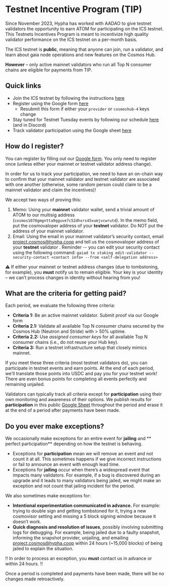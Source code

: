 # Testnet Incentive Program (TIP)

Since November 2023, Hypha has worked with AADAO to give testnet validators the opportunity to earn ATOM for participating on the ICS testnet. This Testnets Incentives Program is meant to incentivize high quality validator performance on the ICS testnet on a per-month basis.

The ICS testnet is **public**, meaning that anyone can join, run a validator, and learn about gaia node operations and new features on the Cosmos Hub. 

**However** – only active mainnet validators who run all Top N consumer chains are eligible for payments from TIP. 


## Quick links
* Join the ICS testnet by following the instructions [here](VALIDATOR_JOINING_GUIDE.md)
* Register using the Google form [here](https://docs.google.com/forms/d/e/1FAIpQLSeXlXu89uyAgsfck0wpjtUVqaXWRzyJQwLMM-9dlJk9WIH3Zg/viewform)
  * Resubmit this form if either your `provider` or `cosmoshub-4` keys change
* Stay tuned for Testnet Tuesday events by following our schedule [here](SCHEDULE.md) (and in Discord)
* Track validator participation using the Google sheet [here](https://docs.google.com/spreadsheets/d/1CR-gtLgHUXvP2Ww8KFqnOej7ma_GwDjNt8IhdTXbGGw/edit?gid=1605434271#gid=1605434271)


## How do I register?

You can register by filling out our [Google form](https://forms.gle/G6VB3uc1KUa54ht39). You only need to register once (unless either your mainnet or testnet validator address change).

In order for us to track your participation, we need to have an on-chain way to confirm that your mainnet validator and testnet validator are associated with one another (otherwise, some random person could claim to be a mainnet validator and claim the incentives)!

We accept two ways of proving this:

1. Memo: Using your **mainnet** validator wallet, send a trivial amount of ATOM to our multisig address (`cosmos1078gmgntta9qguve7c52dhxrs45xumjvcwrutd`). In the memo field, put the cosmovaloper address of your **testnet** validator. Do NOT put the address of your mainnet validator.
2. Email: Using the email in your mainnet validator’s security contact, email [project.cosmos@hypha.coop](mailto:project.cosmos@hypha.coop) and tell us the cosmovaloper address of your **testnet** validator . Reminder -- you can edit your security contact using the following command: `gaiad tx staking edit-validator --security-contact <contact info> --from <self-delegation address>`

⚠️ If either your mainnet or testnet address changes (due to tombstoning, for example), you **must** notify us to remain eligible. Your key is your identity – we can’t process changes in identity without hearing from you!


## What are the criteria for getting paid?
Each period, we evaluate the following three criteria:
* **Criteria 1:** Be an active mainnet validator. Submit proof via our Google form
* **Criteria 2.1:** Validate all available Top N consumer chains secured by the Cosmos Hub (Neutron and Stride) with > 50% uptime.
* **Criteria 2.2:** Use *assigned consumer keys* for all available Top N consumer chains (i.e., do not reuse your Hub key).
* **Criteria 3:** Run a testnet infrastructure setup that closely mimics mainnet. 

If you meet these three criteria (most testnet validators do), you can participate in testnet events and earn points. At the end of each period, we'll translate those points into USDC and pay you for your testnet work! There are even bonus points for completing all events perfectly and remaining unjailed.

Validators can typically track all criteria except for **participation** using their own monitoring and awareness of their options. We publish results for **participation** in this public [Google Sheet](https://docs.google.com/spreadsheets/d/1CR-gtLgHUXvP2Ww8KFqnOej7ma_GwDjNt8IhdTXbGGw/edit?gid=1605434271#gid=1605434271) throughout the period and erase it at the end of a period after payments have been made. 


## Do you ever make exceptions?

We occasionally make exceptions for an entire event for **jailing** and ** perfect participation** depending on how the testnet is behaving. 
* Exceptions for **participation** mean we will remove an event and not count it at all. This sometimes happens if we give incorrect instructions or fail to announce an event with enough lead time.
* Exceptions for **jailing** occur when there’s a widespread event that impacts many validators. For example, if a bug is discovered during an upgrade and it leads to many validators being jailed, we might make an exception and not count that jailing incident for the period. 

We also sometimes make exceptions for:
* **Intentional experimentation communicated in advance.** For example: trying to double sign and getting tombstoned for it, trying a new cosmovisor setting and missing a 5 block signing window because it doesn’t work.
* **Quick diagnosis and resolution of issues**, possibly involving submitting logs for debugging. For example, being jailed due to a faulty snapshot, informing the snapshot provider, unjailing, and emailing [project.cosmos@hypha.coop](mailto:project.cosmos@hypha.coop) within 24 hours (~15,000 blocks) of being jailed to explain the situation.

‼️ In order to process an exception, you **must** contact us in advance or within 24 hours. ‼️

Once a period is completed and payments have been made, there will be no changes made retroactively.
